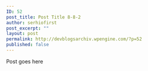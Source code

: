 ```yaml
---
ID: 52
post_title: Post Title 8-8-2
author: serhiofirst
post_excerpt: ""
layout: post
permalink: http://devblogsarchiv.wpengine.com/?p=52
published: false
---
```

Post goes here